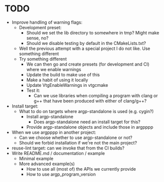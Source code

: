 <!--
SPDX-FileCopyrightText: 2025 Thomas Mathys
SPDX-License-Identifier: MIT
-->

# TODO
* Improve handling of warning flags:
  * Development preset:
    * Should we set the lib directory to somewhere in tmp? Might make sense, no?
    * Should we disable testing by default in the CMakeLists.txt?
  * Well the previous attempt with a special project I do not like. Use something different
  * Try something different
    * We can then go and create presets (for development and CI) where we enable warnings
    * Update the build to make use of this
    * Make a habit of using it locally
    * Update VtgEnableWarnings in vtgcmake
    * Test it:
      * Can we use libraries when compiling a program with clang or g++ that have been produced with either of clang/g++?
* Install target:
  * What to do on targets where argp-standalone is used (e.g. cygin?)
    * Install argp-standalone
      * Does argp-standalone need an install target for this?
    * Provide argp-standalone objects and include those in argpppp
* When we use argpppp in another project:
  * Can we choose whether to use argp-standalone or not?
  * Should we forbid installation if we're not the main project?
* reuse-lint target: can we invoke that from the CI builds?
* Write README.md / documentation / example
  * Minimal example
  * More advanced example(s)
    * How to use all (most of) the APIs we currently provide
    * How to use argp_program_version
